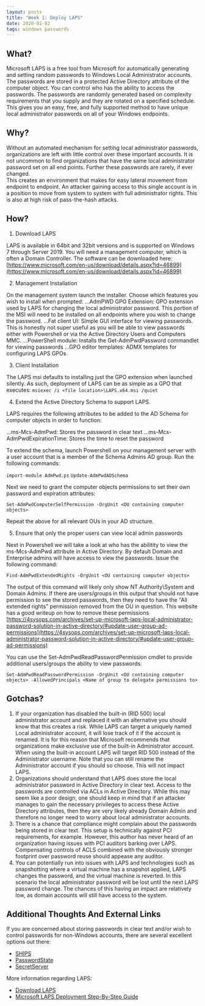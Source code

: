 ```yaml
---
layout: posts
title: "Week 1: Deploy LAPS"
date: 2020-01-02
tags: windows passwords
---
```


## What?

Microsoft LAPS is a free tool from Microsoft for automatically generating and setting random passwords
to Windows Local Administrator accounts. The passwords are stored in a protected Active Directory attribute
of the computer object. You can control who has the ability to access the passwords. The passwords are randomly generated based on complexity requirements that you supply and they are rotated on a specified schedule.  
This gives you an easy, free, and fully supported method to have unique local administrator passwords
on all of your Windows endpoints.

## Why?

Without an automated mechanism for setting local administrator passwords, organizations are left with little
control over these important accounts. It is not uncommon to find organizations that have the same local
administrator password set on all end points. Further these passwords are rarely, if ever changed.  
This creates an environment that makes for easy lateral movement from endpoint to endpoint. An attacker
gaining access to this single account is in a position to move from system to system with full administrator
rights. This is also at high risk of pass-the-hash attacks.

## How?

1. Download LAPS  

LAPS is available in 64bit and 32bit versions and is supported on Windows 7 through Server 2019.  You will need a management computer, which is often a Domain Controller.  The software can be downloaded here: [https://www.microsoft.com/en-us/download/details.aspx?id=46899](https://www.microsoft.com/en-us/download/details.aspx?id=46899)

2. Management Installation

On the management system launch the installer. Choose which features you wish to install when prompted:
...AdmPWD GPO Extension: GPO extension used by LAPS for changing the local administrator password. This portion of the MSI will need to be installed on all endpoints where you wish to change the password.
...Fat client UI: Simple GUI interface for viewing passwords. This is honestly not super useful as you will be able to view passwords either with Powershell or via the Active Directory Users and Computers MMC.
...PowerShell module: Installs the Get-AdmPwdPassword commandlet for viewing passwords
...GPO editor templates: ADMX templates for configuring LAPS GPOs

3. Client Installation

The LAPS msi defaults to installing just the GPO extension when launched silently.  As such, deployment of LAPS can be as simple as a GPO that executes:
`msiexec /i <file location>\LAPS.x64.msi /quiet`

4. Extend the Active Directory Schema to support LAPS.

LAPS requires the following attributes to be added to the AD Schema for computer objects in order to function:

...ms-Mcs-AdmPwd: Stores the password in clear text
...ms-Mcs-AdmPwdExpirationTime: Stores the time to reset the password

To extend the schema, launch Powershell on your management server with a user account that is a member of the Schema Admins AD group.  Run the following commands:

`import-module AdmPwd.ps`
`Update-AdmPwdADSchema`

Next we need to grant the computer objects permissions to set their own password and expiration attributes:

`Set-AdmPwdComputerSelfPermission -OrgUnit <OU containing computer objects>`

Repeat the above for all relevant OUs in your AD structure.

5. Ensure that only the proper users can view local admin passwords

Next in Powershell we will take a look at who has the abilitity to view the ms-Mcs-AdmPwd attribute in Active Directory.  By default Domain and Enterprise admins will have access to view the passwords. Issue the following command:

`Find-AdmPwdExtendedRights -OrgUnit <OU containing computer objects>`

The output of this command will likely only show NT Authority\System and Domain Admins. If there are users/groups in this output that should not have permission to see the stored passwords, then they need to have the "All extended rights" permission removed from the OU in question. This website has a good writeup on how to remove these permissions [https://4sysops.com/archives/set-up-microsoft-laps-local-administrator-password-solution-in-active-directory/#update-user-group-ad-permissions](https://4sysops.com/archives/set-up-microsoft-laps-local-administrator-password-solution-in-active-directory/#update-user-group-ad-permissions)

You can use the Set-AdmPwdReadPasswordPermission cmdlet to provide additional users/groups the ability to view passwords:

`Set-AdmPwdReadPasswordPermission -OrgUnit <OU containing computer objects> -AllowedPrincipals <Name of group to delegate permissions to>`






## Gotchas?

1. If your organization has disabled the built-in (RID 500) local administrator account and replaced it with
an alternative you should know that this creates a risk. While LAPS can target a uniquely named Local administrator
account, it will lose track of it if the account is renamed. It is for this reason that Microsoft recommends
that organizations make exclusive use of the built-in Administrator account. When using the built-in account LAPS
will target RID 500 instead of the Administrator username.  Note that you can still rename the Administrator
account if you should so choose. This will not impact LAPS.  
2. Organizations should understand that LAPS does store the local administrator password in Active Directory in
clear text. Access to the passwords are controlled via ACLs in Active Directory. While this may seem like a
poor design, one should keep in mind that if an attacker manages to gain the necessary privileges to access these
Active Directory attributes, then they are very likely already Domain Admin and therefore no longer need to
worry about local administrator accounts.  
3. There is a chance that compliance might complain about the passwords being stored in clear text. This setup is
technically against PCI requirements, for example. However, this author has never heard of an organization
having issues with PCI auditors barking over LAPS. Compensating controls of ACLS combined with the obviously
stronger footprint over password reuse should appease any auditor.  
4. You can potentially run into issues with LAPS and technologies such as snapshotting where a virtual machine
has a snapshot applied, LAPS changes the password, and the virtual machine is reverted. In this scenario the
local administrator password will be lost until the next LAPS password change. The chances of this having an
impact are relatively low, as domain accounts will still have access to the system.

## Additional Thoughts And External Links

If you are concerned about storing passwords in clear text and/or wish to control passwords for non-Windows
accounts, there are several excellent options out there:

* [SHIPS](https://www.trustedsec.com/tools/ships/)
* [PasswordState](https://www.clickstudios.com.au/)
* [SecretServer](https://www.thycotic.com)

More information regarding LAPS:  

* [Download LAPS](https://www.microsoft.com/en-us/download/details.aspx?id=46899)
* [Microsoft LAPS Deployment Step-By-Step Guide](https://gallery.technet.microsoft.com/Step-by-Step-Deploy-Local-7c9ef772/file/150657/1/Step%20by%20Step%20Guide%20to%20Deploy%20Microsoft%20LAPS.pdf)
